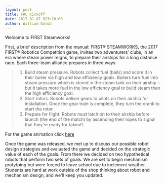 ```yaml
---
layout: post
title: FRC Kickoff
date: 2017-01-07 023:20:00
author: William Golub
---
```

Welcome to FIRST Steamworks!

First, a brief description from the manual:
	FIRST® STEAMWORKS, the 2017 FIRST® Robotics Competition game, invites two adventurers’ clubs,
in an era where steam power reigns, to prepare their airships for a long distance race.
Each three-team alliance prepares in three ways:

> 1. Build steam pressure. Robots collect fuel (balls) and score it in their boiler via high and
low efficiency goals. Boilers turn fuel into steam pressure which is stored in the steam tank
on their airship – but it takes more fuel in the low efficiency goal to build steam than the
high efficiency goal.
> 2. Start rotors. Robots deliver gears to pilots on their airship for installation. Once the gear
train is complete, they turn the crank to start the rotor.
> 3. Prepare for flight. Robots must latch on to their airship before launch (the end of the
match) by ascending their ropes to signal that they’re ready for takeoff.

For the game animation click [here](https://www.youtube.com/watch?v=EMiNmJW7enI)

Once the game was released, we met up to discuss our possible robot design strategies and evaluated the game and decided on the strategic value of each of the goals. From there we decided on two hypothetical robots that perform two sets of goals. We are set to begin mechanism protytping but were forced to leave school due to inclement weather. Students are hard at work outside of the shop thinking about robot and mechanism design, and we'll keep you updated.

